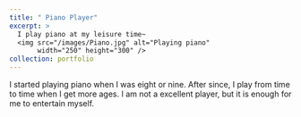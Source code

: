 ```yaml
---
title: " Piano Player"
excerpt: >
  I play piano at my leisure time~ 
  <img src="/images/Piano.jpg" alt="Playing piano"
       width="250" height="300" />
collection: portfolio
---
```


I started playing piano when I was eight or nine. After since, I play from time to time when I get more ages. I am not a excellent player, but it is enough for me to entertain myself.

